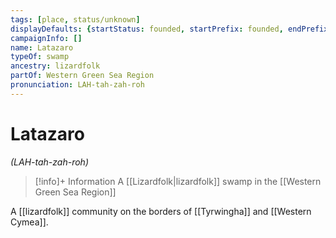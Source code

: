 ```yaml
---
tags: [place, status/unknown]
displayDefaults: {startStatus: founded, startPrefix: founded, endPrefix: destroyed, endStatus: destroyed}
campaignInfo: []
name: Latazaro
typeOf: swamp
ancestry: lizardfolk
partOf: Western Green Sea Region
pronunciation: LAH-tah-zah-roh
---
```

# Latazaro
*(LAH-tah-zah-roh)*
>[!info]+ Information
> A [[Lizardfolk|lizardfolk]] swamp in the [[Western Green Sea Region]]

A [[lizardfolk]] community on the borders of [[Tyrwingha]] and [[Western Cymea]]. 